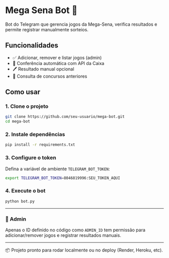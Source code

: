 # Mega Sena Bot 🎯

Bot do Telegram que gerencia jogos da Mega-Sena, verifica resultados e permite registrar manualmente sorteios.

## Funcionalidades

- ✅ Adicionar, remover e listar jogos (admin)
- 🎯 Conferência automática com API da Caixa
- 🖊 Resultado manual opcional
- 📅 Consulta de concursos anteriores

## Como usar

### 1. Clone o projeto

```bash
git clone https://github.com/seu-usuario/mega-bot.git
cd mega-bot
```

### 2. Instale dependências

```bash
pip install -r requirements.txt
```

### 3. Configure o token

Defina a variável de ambiente `TELEGRAM_BOT_TOKEN`:

```bash
export TELEGRAM_BOT_TOKEN=8046819996:SEU_TOKEN_AQUI
```

### 4. Execute o bot

```bash
python bot.py
```

---

### 👤 Admin

Apenas o ID definido no código como `ADMIN_ID` tem permissão para adicionar/remover jogos e registrar resultados manuais.

---

📦 Projeto pronto para rodar localmente ou no deploy (Render, Heroku, etc).